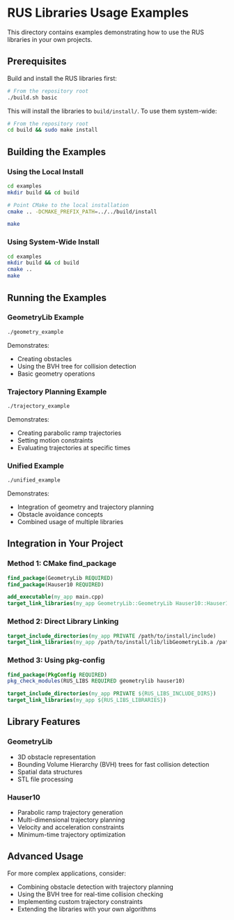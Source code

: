# RUS Libraries Usage Examples

This directory contains examples demonstrating how to use the RUS libraries in your own projects.

## Prerequisites

Build and install the RUS libraries first:

```bash
# From the repository root
./build.sh basic
```

This will install the libraries to `build/install/`. To use them system-wide:

```bash
# From the repository root
cd build && sudo make install
```

## Building the Examples

### Using the Local Install

```bash
cd examples
mkdir build && cd build

# Point CMake to the local installation
cmake .. -DCMAKE_PREFIX_PATH=../../build/install

make
```

### Using System-Wide Install

```bash
cd examples
mkdir build && cd build
cmake ..
make
```

## Running the Examples

### GeometryLib Example
```bash
./geometry_example
```

Demonstrates:
- Creating obstacles
- Using the BVH tree for collision detection
- Basic geometry operations

### Trajectory Planning Example  
```bash
./trajectory_example
```

Demonstrates:
- Creating parabolic ramp trajectories
- Setting motion constraints
- Evaluating trajectories at specific times

### Unified Example
```bash
./unified_example
```

Demonstrates:
- Integration of geometry and trajectory planning
- Obstacle avoidance concepts
- Combined usage of multiple libraries

## Integration in Your Project

### Method 1: CMake find_package

```cmake
find_package(GeometryLib REQUIRED)
find_package(Hauser10 REQUIRED)

add_executable(my_app main.cpp)
target_link_libraries(my_app GeometryLib::GeometryLib Hauser10::Hauser10)
```

### Method 2: Direct Library Linking

```cmake
target_include_directories(my_app PRIVATE /path/to/install/include)
target_link_libraries(my_app /path/to/install/lib/libGeometryLib.a /path/to/install/lib/libHauser10.a)
```

### Method 3: Using pkg-config

```cmake
find_package(PkgConfig REQUIRED)
pkg_check_modules(RUS_LIBS REQUIRED geometrylib hauser10)

target_include_directories(my_app PRIVATE ${RUS_LIBS_INCLUDE_DIRS})
target_link_libraries(my_app ${RUS_LIBS_LIBRARIES})
```

## Library Features

### GeometryLib
- 3D obstacle representation
- Bounding Volume Hierarchy (BVH) trees for fast collision detection
- Spatial data structures
- STL file processing

### Hauser10  
- Parabolic ramp trajectory generation
- Multi-dimensional trajectory planning
- Velocity and acceleration constraints
- Minimum-time trajectory optimization

## Advanced Usage

For more complex applications, consider:
- Combining obstacle detection with trajectory planning
- Using the BVH tree for real-time collision checking
- Implementing custom trajectory constraints
- Extending the libraries with your own algorithms